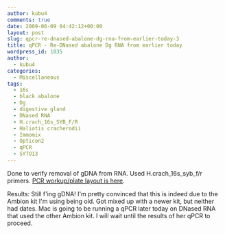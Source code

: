 ```yaml
---
author: kubu4
comments: true
date: 2009-06-09 04:42:12+00:00
layout: post
slug: qpcr-re-dnased-abalone-dg-rna-from-earlier-today-3
title: qPCR - Re-DNased abalone Dg RNA from earlier today
wordpress_id: 1035
author:
  - kubu4
categories:
  - Miscellaneous
tags:
  - 16s
  - black abalone
  - Dg
  - digestive gland
  - DNased RNA
  - H.crach_16s_SYB_F/R
  - Haliotis cracherodii
  - Immomix
  - Opticon2
  - qPCR
  - SYTO13
---
```


Done to verify removal of gDNA from RNA. Used H.crach_16s_syb_f/r primers. [PCR workup/plate layout is here](https://eagle.fish.washington.edu/Arabidopsis/Notebook%20Workup%20Files/20090608-01.jpg).

Results: Still f'ing gDNA! I'm pretty convinced that this is indeed due to the Ambion kit I'm using being old. Got mixed up with a newer kit, but neither had dates. Mac is going to be running a qPCR later today on DNased RNA that used the other Ambion kit. I will wait until the results of her qPCR to proceed.
